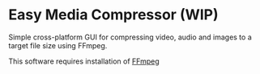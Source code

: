 # Easy Media Compressor (WIP)

Simple cross-platform GUI for compressing video, audio and images to a target file size using FFmpeg.

This software requires installation of <a href=http://ffmpeg.org>FFmpeg</a>